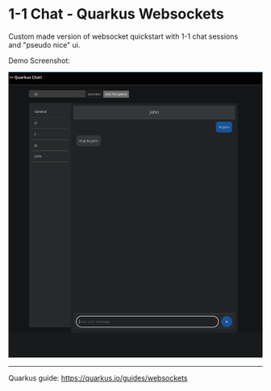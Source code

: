 # 1-1 Chat - Quarkus Websockets

Custom made version of websocket quickstart with 1-1 chat sessions  
and "pseudo nice" ui.


Demo Screenshot:  

![Demo screenshot](./src/main/resources/demo-screenshot.png) 

---

Quarkus guide: https://quarkus.io/guides/websockets
